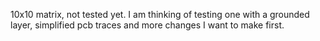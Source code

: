 10x10 matrix, not tested yet. I am thinking of testing one with a grounded layer, simplified pcb traces and more changes I want to make first.
